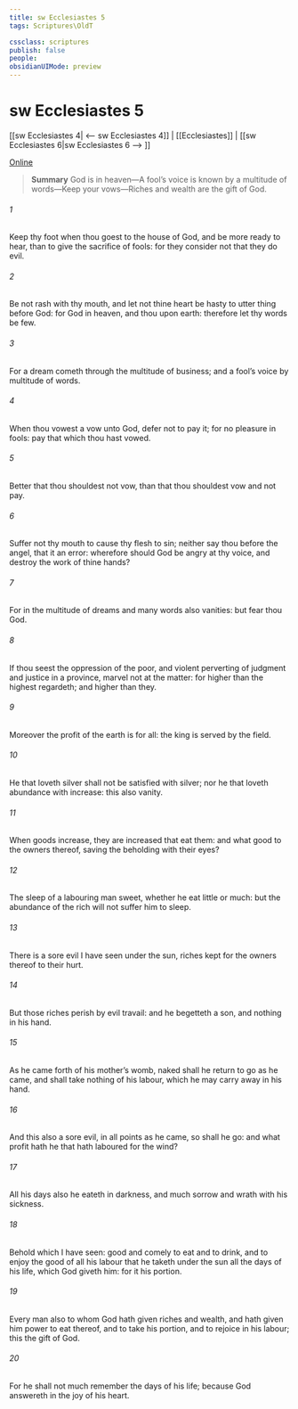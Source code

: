 ```yaml
---
title: sw Ecclesiastes 5
tags: Scriptures\OldT

cssclass: scriptures
publish: false
people:
obsidianUIMode: preview
---
```


# sw Ecclesiastes 5
[[sw Ecclesiastes 4| <-- sw Ecclesiastes 4]] | [[Ecclesiastes]] | [[sw Ecclesiastes 6|sw Ecclesiastes 6 --> ]]

[Online](https://churchofjesuschrist.org/study/scriptures/ot/eccl/5?lang=eng)

> __Summary__
God is in heaven—A fool’s voice is known by a multitude of words—Keep your vows—Riches and wealth are the gift of God.

###### 1 
Keep thy foot when thou goest to the house of God, and be more ready to hear, than to give the sacrifice of fools: for they consider not that they do evil.

###### 2 
Be not rash with thy mouth, and let not thine heart be hasty to utter  thing before God: for God  in heaven, and thou upon earth: therefore let thy words be few.

###### 3 
For a dream cometh through the multitude of business; and a fool’s voice  by multitude of words.

###### 4 
When thou vowest a vow unto God, defer not to pay it; for  no pleasure in fools: pay that which thou hast vowed.

###### 5 
Better  that thou shouldest not vow, than that thou shouldest vow and not pay.

###### 6 
Suffer not thy mouth to cause thy flesh to sin; neither say thou before the angel, that it  an error: wherefore should God be angry at thy voice, and destroy the work of thine hands?

###### 7 
For in the multitude of dreams and many words  also  vanities: but fear thou God.

###### 8 
If thou seest the oppression of the poor, and violent perverting of judgment and justice in a province, marvel not at the matter: for  higher than the highest regardeth; and  higher than they.

###### 9 
Moreover the profit of the earth is for all: the king  is served by the field.

###### 10 
He that loveth silver shall not be satisfied with silver; nor he that loveth abundance with increase: this  also vanity.

###### 11 
When goods increase, they are increased that eat them: and what good  to the owners thereof, saving the beholding  with their eyes?

###### 12 
The sleep of a labouring man  sweet, whether he eat little or much: but the abundance of the rich will not suffer him to sleep.

###### 13 
There is a sore evil  I have seen under the sun,  riches kept for the owners thereof to their hurt.

###### 14 
But those riches perish by evil travail: and he begetteth a son, and  nothing in his hand.

###### 15 
As he came forth of his mother’s womb, naked shall he return to go as he came, and shall take nothing of his labour, which he may carry away in his hand.

###### 16 
And this also  a sore evil,  in all points as he came, so shall he go: and what profit hath he that hath laboured for the wind?

###### 17 
All his days also he eateth in darkness, and  much sorrow and wrath with his sickness.

###### 18 
Behold  which I have seen:  good and comely  to eat and to drink, and to enjoy the good of all his labour that he taketh under the sun all the days of his life, which God giveth him: for it  his portion.

###### 19 
Every man also to whom God hath given riches and wealth, and hath given him power to eat thereof, and to take his portion, and to rejoice in his labour; this  the gift of God.

###### 20 
For he shall not much remember the days of his life; because God answereth  in the joy of his heart.

